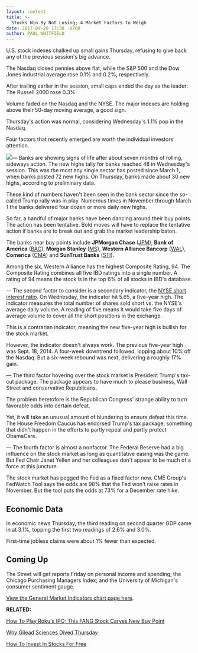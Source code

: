 ```yaml
---
layout: content
title: >-
  Stocks Win By Not Losing; 4 Market Factors To Weigh
date: 2017-09-28 17:38 -0700
author: PAUL WHITFIELD
---
```






U.S. stock indexes chalked up small gains Thursday, refusing to give back any of the previous session's big advance.


The Nasdaq closed pennies above flat, while the S&P 500 and the Dow Jones industrial average rose 0.1% and 0.2%, respectively.




After trailing earlier in the session, small caps ended the day as the leader: The Russell 2000 rose 0.3%.


Volume faded on the Nasdaq and the NYSE. The major indexes are holding above their 50-day moving average, a good sign.


Thursday's action was normal, considering Wednesday's 1.1% pop in the Nasdaq.


Four factors that recently emerged are worth the individual investors' attention.


![](https://www.investors.com/wp-content/uploads/2017/09/MP092817-204x300.png)— Banks are showing signs of life after about seven months of rolling, sideways action. The new highs tally for banks reached 48 in Wednesday's session. This was the most any single sector has posted since March 1, when banks posted 72 new highs. On Thursday, banks made about 30 new highs, according to preliminary data.


These kind of numbers haven't been seen in the bank sector since the so-called Trump rally was in play. Numerous times in November through March 1 the banks delivered four dozen or more daily new highs.


So far, a handful of major banks have been dancing around their buy points. The action has been tentative. Bold moves will have to replace the tentative action if banks are to break out and grab the market leadership baton.



The banks near buy points include **JPMorgan Chase** ([JPM](https://research.investors.com/quote.aspx?symbol=JPM)), **Bank of America** ([BAC](https://research.investors.com/quote.aspx?symbol=BAC)), **Morgan Stanley** ([MS](https://research.investors.com/quote.aspx?symbol=MS)), **Western Alliance Bancorp** ([WAL](https://research.investors.com/quote.aspx?symbol=WAL)), **Comerica** ([CMA](https://research.investors.com/quote.aspx?symbol=CMA)) and **SunTrust Banks** ([STI](https://research.investors.com/quote.aspx?symbol=STI)).


Among the six, Western Alliance has the highest Composite Rating, 94. The Composite Rating combines all five IBD ratings into a single number. A rating of 94 means the stock is in the top 6% of all stocks in IBD's database.


— The second factor to consider is a secondary indicator, the [NYSE short interest ratio](https://www.investors.com/how-to-invest/investors-corner/nyse-short-interest-ratio-as-signal/). On Wednesday, the indicator hit 5.65, a five-year high. The indicator measures the total number of shares sold short vs. the NYSE's average daily volume. A reading of five means it would take five days of average volume to cover all the short positions in the exchange.


This is a contrarian indicator, meaning the new five-year high is bullish for the stock market.


However, the indicator doesn't always work. The previous five-year high was Sept. 18, 2014. A four-week downtrend followed, lopping about 10% off the Nasdaq. But a six-week rebound was next, delivering a roughly 17% gain.


— The third factor hovering over the stock market is President Trump's tax-cut package. The package appears to have much to please business, Wall Street and conservative Republicans.


The problem heretofore is the Republican Congress' strange ability to turn favorable odds into certain defeat.


Yet, it will take an unusual amount of blundering to ensure defeat this time. The House Freedom Caucus has endorsed Trump's tax package, something that didn't happen in the efforts to partly repeal and partly protect ObamaCare.


— The fourth factor is almost a nonfactor. The Federal Reserve had a big influence on the stock market as long as quantitative easing was the game. But Fed Chair Janet Yellen and her colleagues don't appear to be much of a force at this juncture.


The stock market has pegged the Fed as a fixed factor now. CME Group's FedWatch Tool says the odds are 98% that the Fed won't raise rates in November. But the tool puts the odds at 73% for a December rate hike.


Economic Data
-------------


In economic news Thursday, the third reading on second quarter GDP came in at 3.1%, topping the first two readings of 2.6% and 3.0%.


First-time jobless claims were about 1% fewer than expected.


Coming Up
---------


The Street will get reports Friday on personal income and spending; the Chicago Purchasing Managers Index; and the University of Michigan's consumer sentiment gauge.


[View the General Market Indicators chart page here](https://www.investors.com/wp-content/uploads/2017/09/IBD2809152517GMI.pdf).


**RELATED:**


[How To Play Roku's IPO; This FANG Stock Carves New Buy Point](https://www.investors.com/market-trend/stock-market-today/how-to-play-rokus-ipo-this-fang-stock-carves-new-buy-point/)


[Why Gilead Sciences Dived Thursday](https://www.investors.com/news/technology/gilead-tumbles-on-report-hiv-drug-whistleblower-case-reopened/)


[How To Invest In Stocks For Free](https://www.investors.com/news/how-to-invest-in-stocks-for-free-new-apps-aim-for-beginners/)




